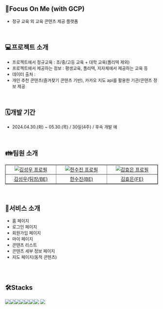 ## 🦉Focus On Me (with GCP)
- 정규 교육 외 교육 콘텐츠 제공 플랫폼
<br>

## 💻프로젝트 소개
- 프로젝트에서 정규교육 : 초/중/고등 교육 + 대학 교육(폴리텍 제외)
- 프로젝트에서 제공하는 정보 : 평생교육, 폴리텍, 지자체에서 제공하는 교육 등
- 데이터 출처 : 
- 개인 추천 콘텐츠(즐겨찾기 콘텐츠 기반), 카카오 지도 api를 활용한 기관/콘텐츠 정보 제공
<br>

## 🗓️개발 기간
- 2024.04.30.(화) ~ 05.30.(목) / 30일(4주) / 후속 개발 예
<br>

## 👪팀원 소개 
<table border='1'>
 <tr>
  <td align="center" width="150px">
   <a href='https://github.com/wooookim' target='_blank'>
    <img src='https://avatars.githubusercontent.com/u/137133359?v=4' alt='김성우 프로필'>
   </a>
  </td>
  <td align="center" width="150px">
   <a href='https://github.com/Soojin6943' target='_blank'>
    <img src='https://avatars.githubusercontent.com/u/159032295?v=4' alt='한수진 프로필'>
   </a>
  </td>
  <td align="center" width="150px">
   <a href='https://github.com/amaris0000' target='_blank'>
    <img src='https://avatars.githubusercontent.com/u/115960024?v=4' alt='김효은 프로필'>
   </a>
  </td>
 </tr>

 <tr>
  <td align="center" width="150px">
   <a href='https://github.com/wooookim' target='_blank'>
    김성우(팀장/BE)
   </a>
  </td>
  <td align="center" width="150px">
   <a href='https://github.com/Soojin6943' target='_blank'>
    한수진(BE)
   </a>
  </td>
  <td align="center" width="150px">
   <a href='https://github.com/amaris0000' target='_blank'>
    김효은(FE)
   </a>
  </td>
 </tr>
</table>
<br>


## 👀서비스 소개
- 홈 페이지
- 로그인 페이지
- 회원가입 페이지
- 마이 페이지
- 콘텐츠 리스트
- 콘텐츠 세부 정보 페이지
- 지도 페이지(동적 콘텐츠)

<br>
<br>



## 🛠️Stacks
<img src="https://img.shields.io/badge/Python-3776AB?style=for-the-badge&logo=Python&logoColor=white"><img src="https://img.shields.io/badge/Flask-000000?style=for-the-badge&logo=Flask&logoColor=white"><img src="https://img.shields.io/badge/HTML5-E34F26?style=for-the-badge&logo=HTML5&logoColor=white"><img src="https://img.shields.io/badge/CSS3-1572B6?style=for-the-badge&logo=CSS3&logoColor=white"><img src="https://img.shields.io/badge/JavaScript-F7DF1E?style=for-the-badge&logo=JavaScript&logoColor=white"><img src="https://img.shields.io/badge/MySQL-4479A1?style=for-the-badge&logo=MySQL&logoColor=white"><img src="https://img.shields.io/badge/github-181717?style=for-the-badge&logo=github&logoColor=white">
  <img src="https://img.shields.io/badge/git-F05032?style=for-the-badge&logo=git&logoColor=white">
